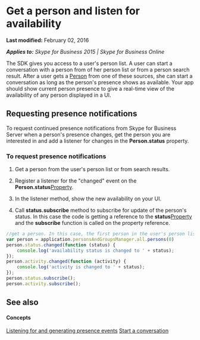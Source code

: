 
# Get a person and listen for availability

 **Last modified:** February 02, 2016

 _**Applies to:** Skype for Business 2015 | Skype for Business Online_

The SDK gives you access to a user's person list. A user can start a conversation with a person from of her person list or from a person search result. After a user gets a [Person](http://technet.microsoft.com/library/10e41c61-92ff-4bb0-a855-61d1ef231833%28Office.14%29.aspx) from one of these sources, she can start a conversation as long as the person's presence shows as available. Your app should show current person presence to give a real-time view of the availability of any person displayed in a UI.


## Requesting presence notifications

To request continued presence notifications from Skype for Business Server when a person's presence changes, get the person you are interested in and add a listener for changes in the  **Person.status** property.


### To request presence notifications


1. Get a person from the user's person list or from search results.
    
2. Register a listener for the "changed" event on the  **Person.status**[Property](http://technet.microsoft.com/library/75568de9-0173-45cf-a0ce-ba1e5b0da7d9%28Office.14%29.aspx).
    
3. In the listener method, show the new availability on your UI.
    
4. Call  **status.subscribe** method to subscribe for update of the person's status. In this case the code is getting a reference to the **status**[Property](http://technet.microsoft.com/library/75568de9-0173-45cf-a0ce-ba1e5b0da7d9%28Office.14%29.aspx) and the **subscribe** function is called on the property reference.
    

```js
//get a person. In this case, the first person in the user's person list   
var person = application.personsAndGroupsManager.all.persons(0)
person.status.changed(function (status) {
    console.log('availability status is changed to ' + status);
});
person.activity.changed(function (activity) {
    console.log('activity is changed to ' + status);
});
person.status.subscribe();
person.activity.subscribe();
```


## See also


#### Concepts


[Listening for and generating presence events](1beb480c-d223-489b-9cbd-7e8848981807.md)
[Start a conversation](e2d090ac-0204-4710-9bd1-db51d003c886.md)
